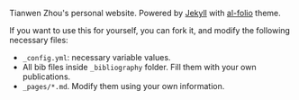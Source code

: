 Tianwen Zhou's personal website. Powered by <a href="http://jekyllrb.com/" target="_blank">Jekyll</a> with <a href="https://github.com/alshedivat/al-folio">al-folio</a> theme.


If you want to use this for yourself, you can fork it, and modify the following necessary files:

- `_config.yml`: necessary variable values.
- All bib files inside `_bibliography` folder. Fill them with your own publications.
- `_pages/*.md`. Modify them using your own information.

